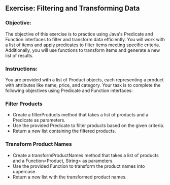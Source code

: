 ## Exercise: Filtering and Transforming Data

### Objective:
The objective of this exercise is to practice using Java's Predicate and Function interfaces to filter and transform data efficiently. You will work with a list of items and apply predicates to filter items meeting specific criteria. Additionally, you will use functions to transform items and generate a new list of results.

### Instructions:
You are provided with a list of Product objects, each representing a product with attributes like name, price, and category. Your task is to complete the following objectives using Predicate and Function interfaces:

### Filter Products
-	Create a filterProducts method that takes a list of products and a Predicate<Product> as parameters.
-	Use the provided Predicate to filter products based on the given criteria.
-	Return a new list containing the filtered products.

### Transform Product Names
-	Create a transformProductNames method that takes a list of products and a Function<Product, String> as parameters.
-	Use the provided Function to transform the product names into uppercase.
-	Return a new list with the transformed product names.

